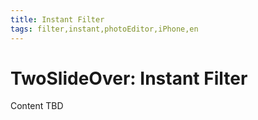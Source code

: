 ```yaml
---
title: Instant Filter
tags: filter,instant,photoEditor,iPhone,en
---
```


# TwoSlideOver: Instant Filter

Content TBD

